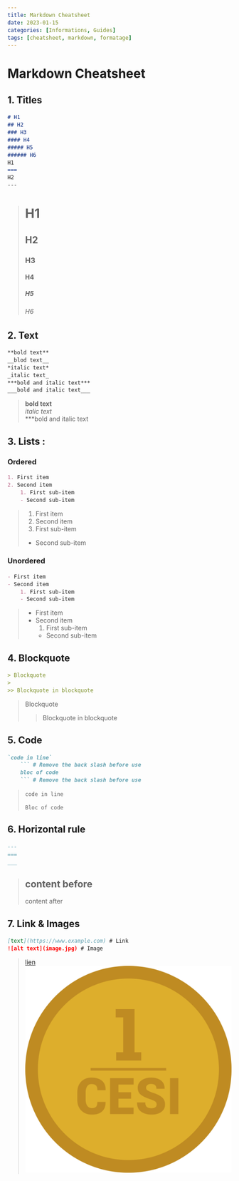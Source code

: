 ```yaml
---
title: Markdown Cheatsheet
date: 2023-01-15
categories: [Informations, Guides]
tags: [cheatsheet, markdown, formatage]
---
```

# Markdown Cheatsheet

## 1. Titles
``` markdown
# H1
## H2
### H3
#### H4
##### H5
###### H6
H1
===
H2
---
```
> # H1
> ## H2
> ### H3
> #### H4
> ##### H5
> ###### H6

## 2. Text
``` markdown
**bold text**
__blod text__
*italic text*
_italic text_
***bold and italic text***
___bold and italic text___
```
> **bold text**  
> *italic text*  
> ***bold and italic text

## 3. Lists :
### Ordered
``` markdown
1. First item
2. Second item
    1. First sub-item
    - Second sub-item
```
> 1. First item
> 2. Second item
>   1. First sub-item
>   - Second sub-item

### Unordered
``` markdown
- First item
- Second item
    1. First sub-item
    - Second sub-item
```
> - First item
> - Second item
>   1. First sub-item
>   - Second sub-item

## 4. Blockquote

``` markdown
> Blockquote
>
>> Blockquote in blockquote
```
> Blockquote
> 
>> Blockquote in blockquote

## 5. Code

```` markdown
`code in line`
    ``` # Remove the back slash before use
    bloc of code
    ``` # Remove the back slash before use
````
> `code in line`  
> ```
> Bloc of code
> ```

## 6. Horizontal rule
``` markdown
---
===
___
```
> content before
> ---
> content after

## 7. Link & Images
``` markdown
[text](https://www.example.com) # Link
![alt text](image.jpg) # Image
```
> [lien](https://www.youtube.com/watch?v=dQw4w9WgXcQ)
> ![image](assets/img/Lelitre.png)